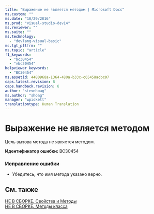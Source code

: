```yaml
---
title: "Выражение не является методом | Microsoft Docs"
ms.custom: ""
ms.date: "10/29/2016"
ms.prod: "visual-studio-dev14"
ms.reviewer: ""
ms.suite: ""
ms.technology: 
  - "devlang-visual-basic"
ms.tgt_pltfrm: ""
ms.topic: "article"
f1_keywords: 
  - "bc30454"
  - "vbc30454"
helpviewer_keywords: 
  - "BC30454"
ms.assetid: 4480968a-1364-480a-b33c-c65458acbc07
caps.latest.revision: 8
caps.handback.revision: 8
author: "stevehoag"
ms.author: "shoag"
manager: "wpickett"
translationtype: Human Translation
---
```

# Выражение не является методом
Цель вызова метода не является методом.  
  
 **Идентификатор ошибки:** BC30454  
  
### Исправление ошибки  
  
-   Убедитесь, что имя метода указано верно.  
  
## См. также  
 [НЕ В СБОРКЕ. Свойства и  Методы](http://msdn.microsoft.com/ru-ru/8822c325-a360-402d-98f5-7a9b4a1b13bf)   
 [НЕ В СБОРКЕ. Методы класса](http://msdn.microsoft.com/ru-ru/326214bb-6367-48e7-bb24-714844791400)